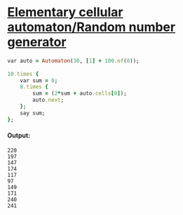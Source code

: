 [1]: https://rosettacode.org/wiki/Elementary_cellular_automaton/Random_number_generator

# [Elementary cellular automaton/Random number generator][1]

```ruby
var auto = Automaton(30, [1] + 100.of(0));
 
10.times {
    var sum = 0;
    8.times {
        sum = (2*sum + auto.cells[0]);
        auto.next;
    };
    say sum;
};
```

#### Output:
```
220
197
147
174
117
97
149
171
240
241
```
